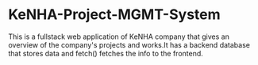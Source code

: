 # KeNHA-Project-MGMT-System
This is a fullstack web application of KeNHA company that gives an overview of the company's projects and works.It has a backend database that stores data  and fetch() fetches the info to the frontend.
